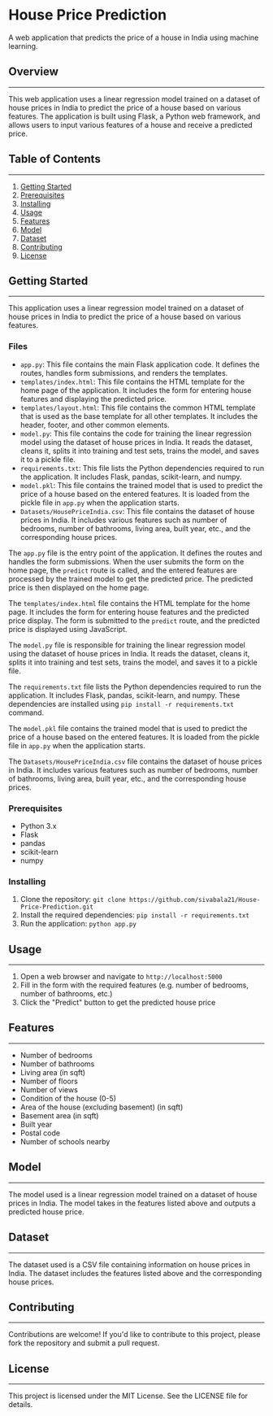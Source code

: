 # House Price Prediction

A web application that predicts the price of a house in India using machine learning.

## Overview

---

This web application uses a linear regression model trained on a dataset of house prices in India to predict the price of a house based on various features. The application is built using Flask, a Python web framework, and allows users to input various features of a house and receive a predicted price.

## Table of Contents

---

1. [Getting Started](#getting-started)
2. [Prerequisites](#prerequisites)
3. [Installing](#installing)
4. [Usage](#usage)
5. [Features](#features)
6. [Model](#model)
7. [Dataset](#dataset)
8. [Contributing](#contributing)
9. [License](#license)

## Getting Started

---

This application uses a linear regression model trained on a dataset of house prices in India to predict the price of a house based on various features.

### Files

- `app.py`: This file contains the main Flask application code. It defines the routes, handles form submissions, and renders the templates.
- `templates/index.html`: This file contains the HTML template for the home page of the application. It includes the form for entering house features and displaying the predicted price.
- `templates/layout.html`: This file contains the common HTML template that is used as the base template for all other templates. It includes the header, footer, and other common elements.
- `model.py`: This file contains the code for training the linear regression model using the dataset of house prices in India. It reads the dataset, cleans it, splits it into training and test sets, trains the model, and saves it to a pickle file.
- `requirements.txt`: This file lists the Python dependencies required to run the application. It includes Flask, pandas, scikit-learn, and numpy.
- `model.pkl`: This file contains the trained model that is used to predict the price of a house based on the entered features. It is loaded from the pickle file in `app.py` when the application starts.
- `Datasets/HousePriceIndia.csv`: This file contains the dataset of house prices in India. It includes various features such as number of bedrooms, number of bathrooms, living area, built year, etc., and the corresponding house prices.

The `app.py` file is the entry point of the application. It defines the routes and handles the form submissions. When the user submits the form on the home page, the `predict` route is called, and the entered features are processed by the trained model to get the predicted price. The predicted price is then displayed on the home page.

The `templates/index.html` file contains the HTML template for the home page. It includes the form for entering house features and the predicted price display. The form is submitted to the `predict` route, and the predicted price is displayed using JavaScript.

The `model.py` file is responsible for training the linear regression model using the dataset of house prices in India. It reads the dataset, cleans it, splits it into training and test sets, trains the model, and saves it to a pickle file.

The `requirements.txt` file lists the Python dependencies required to run the application. It includes Flask, pandas, scikit-learn, and numpy. These dependencies are installed using `pip install -r requirements.txt` command.

The `model.pkl` file contains the trained model that is used to predict the price of a house based on the entered features. It is loaded from the pickle file in `app.py` when the application starts.

The `Datasets/HousePriceIndia.csv` file contains the dataset of house prices in India. It includes various features such as number of bedrooms, number of bathrooms, living area, built year, etc., and the corresponding house prices.

### Prerequisites

- Python 3.x
- Flask
- pandas
- scikit-learn
- numpy

### Installing

1. Clone the repository: `git clone https://github.com/sivabala21/House-Price-Prediction.git`
2. Install the required dependencies: `pip install -r requirements.txt`
3. Run the application: `python app.py`

## Usage

---

1. Open a web browser and navigate to `http://localhost:5000`
2. Fill in the form with the required features (e.g. number of bedrooms, number of bathrooms, etc.)
3. Click the "Predict" button to get the predicted house price

## Features

---

- Number of bedrooms
- Number of bathrooms
- Living area (in sqft)
- Number of floors
- Number of views
- Condition of the house (0-5)
- Area of the house (excluding basement) (in sqft)
- Basement area (in sqft)
- Built year
- Postal code
- Number of schools nearby

## Model

---

The model used is a linear regression model trained on a dataset of house prices in India. The model takes in the features listed above and outputs a predicted house price.

## Dataset

---

The dataset used is a CSV file containing information on house prices in India. The dataset includes the features listed above and the corresponding house prices.

## Contributing

---

Contributions are welcome! If you'd like to contribute to this project, please fork the repository and submit a pull request.

## License

---

This project is licensed under the MIT License. See the LICENSE file for details.
